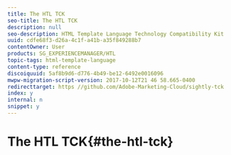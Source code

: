 ```yaml
---
title: The HTL TCK
seo-title: The HTL TCK
description: null
seo-description: HTML Template Language Technology Compatibility Kit
uuid: cdfe68f3-d26a-4c1f-a41b-a35f849288b7
contentOwner: User
products: SG_EXPERIENCEMANAGER/HTL
topic-tags: html-template-language
content-type: reference
discoiquuid: 5af8b9d6-d776-4b49-be12-6492e0016096
mwpw-migration-script-version: 2017-10-12T21 46 58.665-0400
redirecttarget: https //github.com/Adobe-Marketing-Cloud/sightly-tck
index: y
internal: n
snippet: y
---
```


# The HTL TCK{#the-htl-tck}

